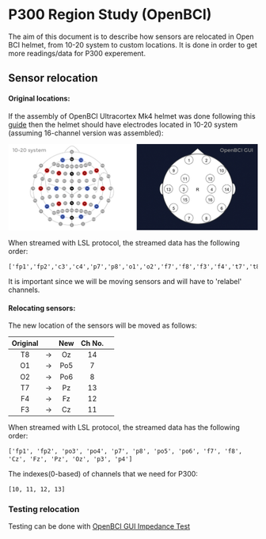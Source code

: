 # P300 Region Study (OpenBCI)

The aim of this document is to describe how sensors are relocated in Open BCI helmet,
from 10-20 system to custom locations.
It is done in order to get more readings/data for P300 experement.

## Sensor relocation

#### Original locations:

If the assembly of OpenBCI Ultracortex Mk4 helmet was done following this [guide](https://docs.openbci.com/AddOns/Headwear/MarkIV/) then the helmet should have electrodes located in 10-20 system
(assuming 16-channel version was assembled):

![Electrodes Locations](../bci-occipital-sensor-reposition/media/electrode_locations.jpg)

When streamed with LSL protocol, the streamed data has the following order:
```
['fp1','fp2','c3','c4','p7','p8','o1','o2','f7','f8','f3','f4','t7','t8','p3','p4']
```

It is important since we will be moving sensors and will have to 'relabel' channels.

#### Relocating sensors:

The new location of the sensors will be moved as follows:

| Original |    | New | Ch No. |   |
|:--------:|:--:|:---:|:------:|:-:|
|    T8    | -> | Oz  |   14   |   |
|    O1    | -> | Po5 |   7    |   |
|    O2    | -> | Po6 |   8    |   |
|    T7    | -> | Pz  |   13   |   |
|    F4    | -> | Fz  |   12   |   |
|    F3    | -> | Cz  |   11   |   |

 When streamed with LSL protocol, the streamed data has the following order:

```
['fp1', 'fp2', 'po3', 'po4', 'p7', 'p8', 'po5', 'po6', 'f7', 'f8', 'Cz', 'Fz', 'Pz', 'Oz', 'p3', 'p4']
```

The indexes(0-based) of channels that we need for P300:

```
[10, 11, 12, 13]
```

### Testing relocation

Testing can be done with [OpenBCI GUI Impedance Test](https://docs.openbci.com/Software/OpenBCISoftware/GUIDocs/#impedance-testing)